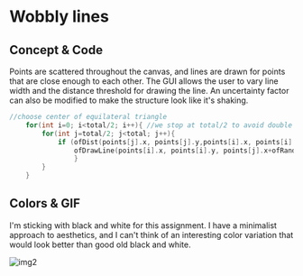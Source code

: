 # Wobbly lines

## Concept & Code
Points are scattered throughout the canvas, and lines are drawn for points that are close enough to each other. The GUI allows the user to vary line width and the distance threshold for drawing the line. An uncertainty factor can also be modified to make the structure look like it's shaking.

```C++
//choose center of equilateral triangle
    for(int i=0; i<total/2; i++){ //we stop at total/2 to avoid double counting
        for(int j=total/2; j<total; j++){
            if (ofDist(points[j].x, points[j].y,points[i].x, points[i].y)<=minDist){
                ofDrawLine(points[i].x, points[i].y, points[j].x+ofRandom(-shake,shake), points[j].y+ofRandom(-shake,shake));
                }
        }
    }
```

## Colors & GIF
I'm sticking with black and white for this assignment. I have a minimalist approach to aesthetics, and I can't think of an interesting color variation that would look better than good old black and white.


![img2](https://github.com/soablackwhite/SoftwareArt/blob/main/Week%202:%20Lines/ezgif-4-57d55c655f92.gif)

